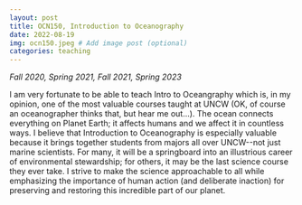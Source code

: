 ```yaml
---
layout: post
title: OCN150, Introduction to Oceanography
date: 2022-08-19
img: ocn150.jpeg # Add image post (optional)
categories: teaching
---
```


*Fall 2020, Spring 2021, Fall 2021, Spring 2023*  

I am very fortunate to be able to teach Intro to Oceangraphy which is, in my opinion, one of the most valuable courses taught at UNCW (OK, of course an oceanographer thinks that, but hear me out...). The ocean connects everything on Planet Earth; it affects humans and we affect it in countless ways. I believe that Introduction to Oceanography is especially valuable because it brings together students from majors all over UNCW--not just marine scientists. For many, it will be a springboard into an illustrious career of environmental stewardship; for others, it may be the last science course they ever take. I strive to make the science approachable to all while emphasizing the importance of human action (and deliberate inaction) for preserving and restoring this incredible part of our planet.